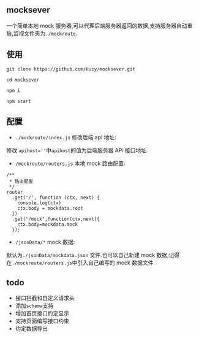 ## mocksever

一个简单本地 mock 服务器,可以代理后端服务器返回的数据,支持服务器自动重启,监视文件夹为`./mockroute`.

## 使用

```
git clone https://github.com/Hucy/mocksever.git

cd mocksever

npm i

npm start

```

## 配置

- `./mockroute/index.js` 修改后端 api 地址:

修改 `apihost=''`中`apihost`的值为后端服务器 APi 接口地址.

- `/mockroute/routers.js` 本地 mock 路由配置:

```
/**
 * 路由配置
 */
router
  .get('/', function (ctx, next) {
    console.log(ctx)
    ctx.body = mockdata.root
  })
  .get("/mock",function(ctx,next){
    ctx.body=mockdata.mock
  });

```

- `/jsonData/*` mock 数据:

默认为`./jsonData/mockdata.json` 文件.也可以自己新建 mock 数据,记得在`./mockroute/routers.js`中引入自己编写的 mock 数据文件.

## todo

- 接口拦截和自定义请求头
- 添加`schema`支持
- 增加首页接口约定显示
- 支持页面编写接口约束
- 约定数据导出
